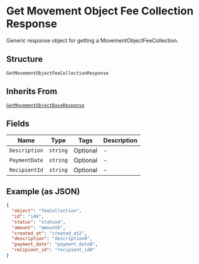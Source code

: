 
# Get Movement Object Fee Collection Response

Generic response object for getting a MovementObjectFeeCollection.

## Structure

`GetMovementObjectFeeCollectionResponse`

## Inherits From

[`GetMovementObjectBaseResponse`](../../doc/models/get-movement-object-base-response.md)

## Fields

| Name | Type | Tags | Description |
|  --- | --- | --- | --- |
| `Description` | `string` | Optional | - |
| `PaymentDate` | `string` | Optional | - |
| `RecipientId` | `string` | Optional | - |

## Example (as JSON)

```json
{
  "object": "feeCollection",
  "id": "id4",
  "status": "status4",
  "amount": "amount6",
  "created_at": "created_at2",
  "description": "description0",
  "payment_date": "payment_date8",
  "recipient_id": "recipient_id0"
}
```

